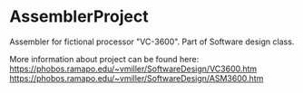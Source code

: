 # AssemblerProject
Assembler for fictional processor "VC-3600". Part of Software design class.

More information about project can be found here:
https://phobos.ramapo.edu/~vmiller/SoftwareDesign/VC3600.htm
https://phobos.ramapo.edu/~vmiller/SoftwareDesign/ASM3600.htm
